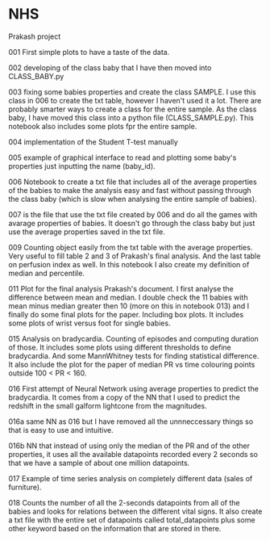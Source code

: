 # NHS
Prakash project

001 First simple plots to have a taste of the data.

002 developing of the class baby that I have then moved into CLASS_BABY.py

003 fixing some babies properties and create the class SAMPLE. I use this class in 006 to create the txt table, however I haven't used it a lot. There are probably smarter ways to create a class for the entire sample. As the class baby, I have moved this class into a python file (CLASS_SAMPLE.py). This notebook also includes some plots fpr the entire sample.

004 implementation of the Student T-test manually 

005 example of graphical interface to read and plotting some baby's properties just inputting the name (baby_id).

006 Notebook to create a txt file that includes all of the average properties of the babies to make the analysis easy and fast without passing through the class baby (which is slow when analysing the entire sample of babies).

007 is the file that use the txt file created by 006 and do all the games with avarage properties of babies. It doesn't go through the class baby but just use the average properties saved in the txt file.

009 Counting object easily from the txt table with the average properties. Very useful to fill table 2 and 3 of Prakash's final analysis. And the last table on perfusion index as well. In this notebook I also create my definition of median and percentile.

011 Plot for the final analysis Prakash's document. I first analyse the difference between mean and median. I double check the 11 babies with mean minus median greater then 10 (more on this in notebook 013) and I finally do some final plots for the paper. Including box plots. It includes some plots of wrist versus foot for single babies.

015 Analysis on bradycardia. Counting of episodes and computing duration of those. It includes some plots using different thresholds to define bradycardia. And some MannWhitney tests for finding statistical difference. It also include the plot for the paper of median PR vs time colouring points outside 100 < PR < 160.

016 First attempt of Neural Network using average properties to predict the bradycardia. It comes from a copy of the NN that I used to predict the redshift in the small galform lightcone from the magnitudes.
 
016a same NN as 016 but I have removed all the unnneccessary things so that is easy to use and intuitive.

016b NN that instead of using only the median of the PR and of the other properties, it uses all the available datapoints recorded every 2 seconds so that we have a sample of about one million datapoints.

017 Example of time series analysis on completely different data (sales of furniture).

018 Counts the number of all the 2-seconds datapoints from all of the babies and looks for relations between the different vital signs. It also create a txt file with the entire set of datapoints called total_datapoints plus some other keyword based on the information that are stored in there.  

